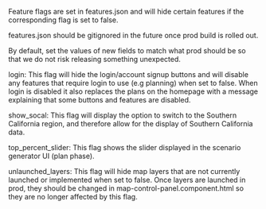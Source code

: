 Feature flags are set in features.json and will hide certain features if the corresponding flag is set to false. 

features.json should be gitignored in the future once prod build is rolled out.

By default, set the values of new fields to match what prod should be so that we do not risk releasing something unexpected.

login: This flag will hide the login/account signup buttons and will disable any features that require login to use (e.g planning) when set to false. When login is disabled it also replaces the plans on the homepage with a message explaining that some buttons and features are disabled.  

show_socal: This flag will display the option to switch to the Southern California region, and therefore allow for the display of Southern California data.

top_percent_slider: This flag shows the slider displayed in the scenario generator UI (plan phase).

unlaunched_layers: This flag will hide map layers that are not currently launched or implemented when set to false. Once layers are launched in prod, they should be changed in map-control-panel.component.html so they are no longer affected by this flag.

